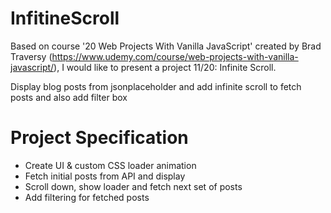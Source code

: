 # InfitineScroll

Based on course '20 Web Projects With Vanilla JavaScript' created by Brad Traversy (https://www.udemy.com/course/web-projects-with-vanilla-javascript/), I would like to present a project 11/20: Infinite Scroll.

Display blog posts from jsonplaceholder and add infinite scroll to fetch posts and also add filter box

# Project Specification

* Create UI & custom CSS loader animation
* Fetch initial posts from API and display
* Scroll down, show loader and fetch next set of posts
* Add filtering for fetched posts

